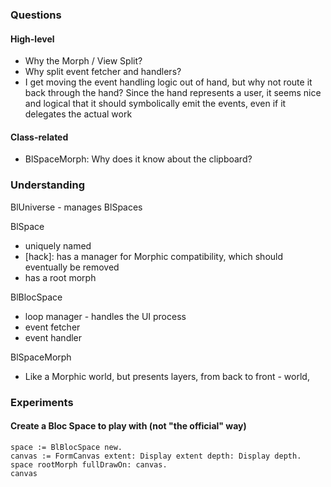 ### Questions

#### High-level
- Why the Morph / View Split?
- Why split event fetcher and handlers?
- I get moving the event handling logic out of hand, but why not route it back through the hand? Since the hand represents a user, it seems nice and logical that it should symbolically emit the events, even if it delegates the actual work

#### Class-related
- BlSpaceMorph: Why does it know about the clipboard?

### Understanding
BlUniverse - manages BlSpaces

BlSpace
  - uniquely named
  - [hack]: has a manager for Morphic compatibility, which should eventually be removed
  - has a root morph

BlBlocSpace
  - loop manager - handles the UI process
  - event fetcher
  - event handler

BlSpaceMorph
  - Like a Morphic world, but presents layers, from back to front - world, 

### Experiments

#### Create a Bloc Space to play with (not "the official" way)

```
space := BlBlocSpace new.
canvas := FormCanvas extent: Display extent depth: Display depth.
space rootMorph fullDrawOn: canvas.
canvas
```
